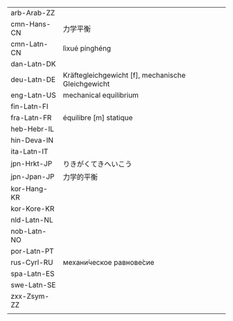 | | | |
|-|-|-|
| arb-Arab-ZZ |  |  |
| cmn-Hans-CN | 力学平衡 |  |
| cmn-Latn-CN | lìxué pínghéng |  |
| dan-Latn-DK |  |  |
| deu-Latn-DE | Kräftegleichgewicht [f], mechanische Gleichgewicht |  |
| eng-Latn-US | mechanical equilibrium |  |
| fin-Latn-FI |  |  |
| fra-Latn-FR | équilibre [m] statique |  |
| heb-Hebr-IL |  |  |
| hin-Deva-IN |  |  |
| ita-Latn-IT |  |  |
| jpn-Hrkt-JP | りきがくてきへいこう |  |
| jpn-Jpan-JP | 力学的平衡 |  |
| kor-Hang-KR |  |  |
| kor-Kore-KR |  |  |
| nld-Latn-NL |  |  |
| nob-Latn-NO |  |  |
| por-Latn-PT |  |  |
| rus-Cyrl-RU | механи́ческое равнове́сие |  |
| spa-Latn-ES |  |  |
| swe-Latn-SE |  |  |
| zxx-Zsym-ZZ |  |  |
|  |  |  |